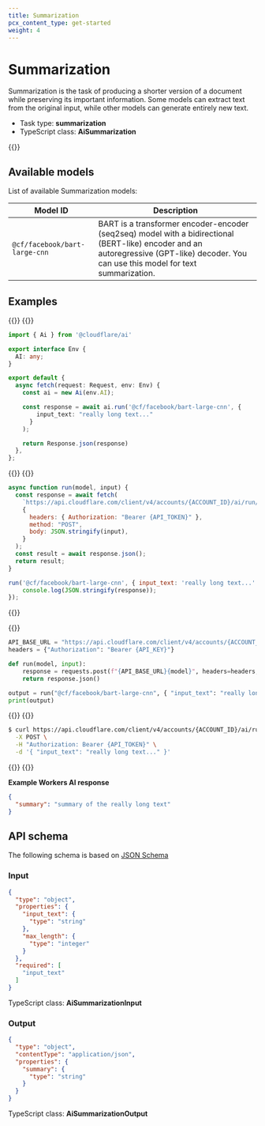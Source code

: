 ```yaml
---
title: Summarization
pcx_content_type: get-started
weight: 4
---
```


# Summarization

Summarization is the task of producing a shorter version of a document while preserving its important information. Some models can extract text from the original input, while other models can generate entirely new text.

* Task type: **summarization**
* TypeScript class: **AiSummarization**

{{<render file="_npm-update.md">}}

## Available models

List of available Summarization models:

| Model ID                        | Description                   |
| ------------------------------- | ----------------------------- |
| `@cf/facebook/bart-large-cnn`                   | BART is a transformer encoder-encoder (seq2seq) model with a bidirectional (BERT-like) encoder and an autoregressive (GPT-like) decoder. You can use this model for text summarization.<br/>  |

## Examples

{{<tabs labels="worker | node | python | curl">}}
{{<tab label="worker" default="true">}}

```ts
import { Ai } from '@cloudflare/ai'

export interface Env {
  AI: any;
}

export default {
  async fetch(request: Request, env: Env) {
    const ai = new Ai(env.AI);

    const response = await ai.run('@cf/facebook/bart-large-cnn', {
        input_text: "really long text..."
      }
    );

    return Response.json(response)
  },
};
```

{{</tab>}}
{{<tab label="node">}}

```js
async function run(model, input) {
  const response = await fetch(
    `https://api.cloudflare.com/client/v4/accounts/{ACCOUNT_ID}/ai/run/${model}`,
    {
      headers: { Authorization: "Bearer {API_TOKEN}" },
      method: "POST",
      body: JSON.stringify(input),
    }
  );
  const result = await response.json();
  return result;
}

run('@cf/facebook/bart-large-cnn', { input_text: 'really long text...' }).then((response) => {
    console.log(JSON.stringify(response));
});
```

{{</tab>}}

{{<tab label="python">}}

```py
API_BASE_URL = "https://api.cloudflare.com/client/v4/accounts/{ACCOUNT_ID}/ai/run/"
headers = {"Authorization": "Bearer {API_KEY}"}

def run(model, input):
    response = requests.post(f"{API_BASE_URL}{model}", headers=headers, json=input)
    return response.json()

output = run("@cf/facebook/bart-large-cnn", { "input_text": "really long text..." })
print(output)
```

{{</tab>}}
{{<tab label="curl">}}

```sh
$ curl https://api.cloudflare.com/client/v4/accounts/{ACCOUNT_ID}/ai/run/@cf/facebook/bart-large-cnn \
  -X POST \
  -H "Authorization: Bearer {API_TOKEN}" \
  -d '{ "input_text": "really long text..." }'
```

{{</tab>}}
{{</tabs>}}

**Example Workers AI response**

```json
{
  "summary": "summary of the really long text"
}
```

## API schema

The following schema is based on [JSON Schema](https://json-schema.org/)

### Input

```json
{
  "type": "object",
  "properties": {
    "input_text": {
      "type": "string"
    },
    "max_length": {
      "type": "integer"
    }
  },
  "required": [
    "input_text"
  ]
}
```

TypeScript class: **AiSummarizationInput**

### Output

```json
{
  "type": "object",
  "contentType": "application/json",
  "properties": {
    "summary": {
      "type": "string"
    }
  }
}
```

TypeScript class: **AiSummarizationOutput**
